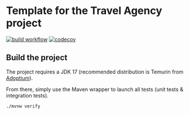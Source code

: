 # Template for the Travel Agency project

[![build workflow](https://github.com/Geatfine/travel_agency/actions/workflows/build.yml/badge.svg)](https://github.com/Geatfine/travel_agency/actions)
[![codecov](https://codecov.io/gh/Geatfine/travel_agency/branch/main/graph/badge.svg)](https://codecov.io/gh/Geatfine/travel_agency)

## Build the project

The project requires a JDK 17 (recommended distribution is Temurin from [Adoptium](https://adoptium.net/)).

From there, simply use the Maven wrapper to launch all tests (unit tests & integration tests).

`./mvnw verify`
